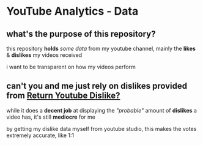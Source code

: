 # YouTube Analytics - Data

## what's the purpose of this repository?

this repository **holds** *some data* from my youtube channel, mainly the **likes** & **dislikes** my videos received

i want to be transparent on how my videos perform

## can't you and me just rely on dislikes provided from [Return Youtube Dislike?](https://returnyoutubedislike.com/)

while it does a **decent job** at displaying the *"probable"* amount of **dislikes** a video has, it's still **mediocre** for me

by getting my dislike data myself from youtube studio, this makes the votes extremely accurate, like 1:1